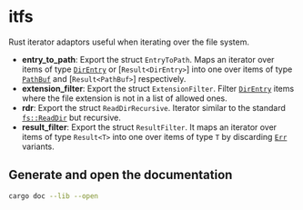 # itfs

Rust iterator adaptors useful when iterating over the file system.

-   **entry_to_path**: Export the struct `EntryToPath`. Maps an iterator over items of type
    [`DirEntry`][DirEntry] or [`Result<DirEntry>`] into one over items of type [`PathBuf`][PathBuf]
    and [`Result<PathBuf>`] respectively.
-   **extension_filter**: Export the struct `ExtensionFilter`. Filter [`DirEntry`][DirEntry] items
    where the file extension is not in a list of allowed ones.
-   **rdr**: Export the struct `ReadDirRecursive`. Iterator similar to the standard
    [`fs::ReadDir`][ReadDir] but recursive.
-   **result_filter**: Export the struct `ResultFilter`. It maps an iterator over items of type
    `Result<T>` into one over items of type `T` by discarding [`Err`][Err] variants.

## Generate and open the documentation

```bash
cargo doc --lib --open
```

[DirEntry]: https://doc.rust-lang.org/std/fs/struct.DirEntry.html
[PathBuf]: https://doc.rust-lang.org/std/path/struct.PathBuf.html
[ReadDir]: https://doc.rust-lang.org/std/fs/struct.ReadDir.html
[Err]: https://doc.rust-lang.org/core/result/enum.Result.html#variant.Err
